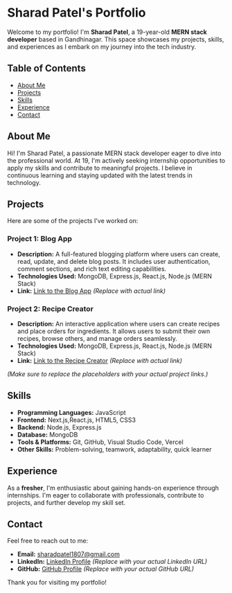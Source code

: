 # Sharad Patel's Portfolio

Welcome to my portfolio! I'm **Sharad Patel**, a 19-year-old **MERN stack developer** based in Gandhinagar. This space showcases my projects, skills, and experiences as I embark on my journey into the tech industry.

## Table of Contents
- [About Me](#about-me)
- [Projects](#projects)
- [Skills](#skills)
- [Experience](#experience)
- [Contact](#contact)

## About Me
Hi! I'm Sharad Patel, a passionate MERN stack developer eager to dive into the professional world. At 19, I'm actively seeking internship opportunities to apply my skills and contribute to meaningful projects. I believe in continuous learning and staying updated with the latest trends in technology.

## Projects
Here are some of the projects I've worked on:

### Project 1: **Blog App**
- **Description:** A full-featured blogging platform where users can create, read, update, and delete blog posts. It includes user authentication, comment sections, and rich text editing capabilities.
- **Technologies Used:** MongoDB, Express.js, React.js, Node.js (MERN Stack)
- **Link:** [Link to the Blog App](#) *(Replace with actual link)*

### Project 2: **Recipe Creator**
- **Description:** An interactive application where users can create recipes and place orders for ingredients. It allows users to submit their own recipes, browse others, and manage orders seamlessly.
- **Technologies Used:** MongoDB, Express.js, React.js, Node.js (MERN Stack)
- **Link:** [Link to the Recipe Creator](#) *(Replace with actual link)*

*(Make sure to replace the placeholders with your actual project links.)*

## Skills
- **Programming Languages:** JavaScript
- **Frontend:** Next.js,React.js, HTML5, CSS3
- **Backend:** Node.js, Express.js
- **Database:** MongoDB
- **Tools & Platforms:** Git, GitHub, Visual Studio Code, Vercel
- **Other Skills:** Problem-solving, teamwork, adaptability, quick learner

## Experience
As a **fresher**, I'm enthusiastic about gaining hands-on experience through internships. I'm eager to collaborate with professionals, contribute to projects, and further develop my skill set.

## Contact
Feel free to reach out to me:
- **Email:** [sharadpatel1807@gmail.com](mailto:sharadpatel1807@gmail.com)
- **LinkedIn:** [LinkedIn Profile](https://www.linkedin.com/feed/?trk=onboarding-landing) *(Replace with your actual LinkedIn URL)*
- **GitHub:** [GitHub Profile](https://github.com/sharadpatel18) *(Replace with your actual GitHub URL)*

Thank you for visiting my portfolio!
